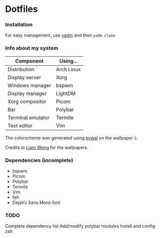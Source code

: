 # Dotfiles

### Installation
For easy management, use [yadm](https://github.com/TheLocehiliosan/yadm) and then `yadm clone`

### Info about my system

|   Component       | Using...   |
|-------------------|------------|
| Distribution      | Arch Linux |
| Display server    | Xorg       |
| Windows manager   | bspwm      |
| Display manager   | LightDM    |
| Xorg compositor   | Picom      |
| Bar               | Polybar    |
| Terminal emulator | Termite    |
| Text editor       | Vim        |

The colorscheme was generated using [pywal](https://github.com/dylanaraps/pywal/) on the wallpaper `2`.

Credits to [Liam Wong](https://www.liamwong.com/) for the wallpapers.

### Dependencies (incomplete)
* bspwm
* Picom
* Polybar
* Termite
* Vim
* feh
* DejaVu Sans Mono font

### TODO

Complete dependency list
Add/modify polybar modules
Install and config zsh
